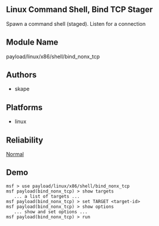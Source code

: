 ## Linux Command Shell, Bind TCP Stager

Spawn a command shell (staged). Listen for a connection


## Module Name
payload/linux/x86/shell/bind_nonx_tcp

## Authors
* skape





## Platforms
* linux

## Reliability
[Normal](https://github.com/rapid7/metasploit-framework/wiki/Exploit-Ranking)

## Demo

```
msf > use payload/linux/x86/shell/bind_nonx_tcp
msf payload(bind_nonx_tcp) > show targets
   ... a list of targets ...
msf payload(bind_nonx_tcp) > set TARGET <target-id>
msf payload(bind_nonx_tcp) > show options
   ... show and set options ...
msf payload(bind_nonx_tcp) > run
```
    
    